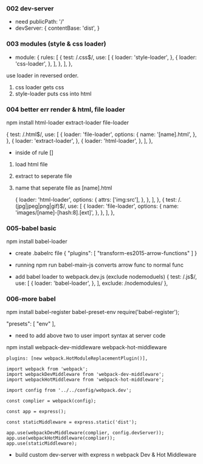 ### 002 dev-server
- need publicPath: '/'
- devServer: {
    contentBase: 'dist',
  }

### 003 modules (style & css loader)
-   module: {
    rules: [
      {
        test: /\.css$/,
        use: [
          {
            loader: 'style-loader',
          },
          {
            loader: 'css-loader',
          },
        ],
      },
    ],
  },

use loader in reversed order. 
1. css loader gets css
2. style-loader puts css into html

### 004 better err render & html, file loader
npm install html-loader extract-loader file-loader

{
  test: /\.html$/,
  use: [
    {
      loader: 'file-loader',
      options: {
        name: '[name].html',
      },
    },
    {
      loader: 'extract-loader',
    },
    {
      loader: 'html-loader',
    },
  ],
},

- inside of rule []
1. load html file
2. extract to seperate file
3. name that seperate file as [name].html


    {
      loader: 'html-loader',
      options: {
        attrs: ['img:src'],
      },
    },
  ],
},
{
  test: /\.(jpg|jpeg|png|gif)$/,
  use: [
    {
      loader: 'file-loader',
      options: {
        name: 'images/[name]-[hash:8].[ext]',
      },
    },
  ],
},

### 005-babel basic
npm install babel-loader

- create .babelrc file
{
  "plugins": [
    "transform-es2015-arrow-functions"
  ]
}

- running npm run babel-main-js converts arrow func to normal func

- add babel loader to webpack.dev.js (exclude nodemoduels)
      {
        test: /\.js$/,
        use: [
          {
            loader: 'babel-loader',
          },
        ],
        exclude: /nodemodules/
      },


### 006-more babel
npm install babel-register babel-preset-env
require('babel-register');

  "presets": [
    "env"
  ],

- need to add above two to user import syntax at server code

npm install webpack-dev-middleware webpack-hot-middleware

```
plugins: [new webpack.HotModuleReplacementPlugin()],
```

```
import webpack from 'webpack';
import webpackDevMiddleware from 'webpack-dev-middleware';
import webpackHotMiddleware from 'webpack-hot-middleware';

import config from '../../config/webpack.dev';

const complier = webpack(config);

const app = express();

const staticMiddleware = express.static('dist');

app.use(webpackDevMiddleware(complier, config.devServer));
app.use(webpackHotMiddleware(complier));
app.use(staticMiddleware);
```

- build custom dev-server with express n webpack Dev & Hot Middleware
